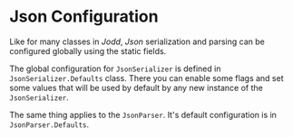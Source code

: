 # Json Configuration

Like for many classes in *Jodd*, *Json* serialization and parsing can be configured globally using the static fields.

The global configuration for `JsonSerializer` is defined in `JsonSerializer.Defaults` class. There you can enable some flags and set some values that will be used by default by any new instance of the `JsonSerializer`.

The same thing applies to the `JsonParser`. It's default configuration is in `JsonParser.Defaults`.